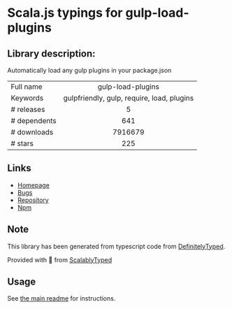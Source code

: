 
# Scala.js typings for gulp-load-plugins


## Library description:
Automatically load any gulp plugins in your package.json

|                    |                 |
| ------------------ | :-------------: |
| Full name          | gulp-load-plugins |
| Keywords           | gulpfriendly, gulp, require, load, plugins |
| # releases         | 5 |
| # dependents       | 641 |
| # downloads        | 7916679 |
| # stars            | 225 |

## Links
- [Homepage](https://github.com/jackfranklin/gulp-load-plugins#readme)
- [Bugs](https://github.com/jackfranklin/gulp-load-plugins/issues)
- [Repository](https://github.com/jackfranklin/gulp-load-plugins)
- [Npm](https://www.npmjs.com/package/gulp-load-plugins)
    


## Note
This library has been generated from typescript code from [DefinitelyTyped](https://definitelytyped.org).

Provided with :purple_heart: from [ScalablyTyped](https://github.com/oyvindberg/ScalablyTyped)

## Usage
See [the main readme](../../readme.md) for instructions.


